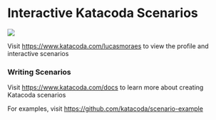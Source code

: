 # Interactive Katacoda Scenarios

[![](http://shields.katacoda.com/katacoda/lucasmoraes/count.svg)](https://www.katacoda.com/lucasmoraes "Get your profile on Katacoda.com")

Visit https://www.katacoda.com/lucasmoraes to view the profile and interactive scenarios

### Writing Scenarios
Visit https://www.katacoda.com/docs to learn more about creating Katacoda scenarios

For examples, visit https://github.com/katacoda/scenario-example
